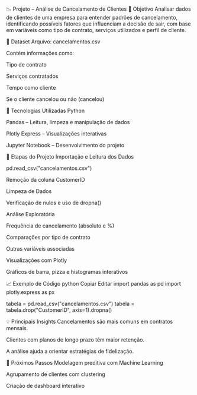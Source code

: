 📉 Projeto – Análise de Cancelamento de Clientes
🧠 Objetivo
Analisar dados de clientes de uma empresa para entender padrões de cancelamento, identificando possíveis fatores que influenciam a decisão de sair, com base em variáveis como tipo de contrato, serviços utilizados e perfil de cliente.




📁 Dataset
Arquivo: cancelamentos.csv

Contém informações como:

Tipo de contrato

Serviços contratados

Tempo como cliente

Se o cliente cancelou ou não (cancelou)





🔧 Tecnologias Utilizadas
Python

Pandas – Leitura, limpeza e manipulação de dados

Plotly Express – Visualizações interativas

Jupyter Notebook – Desenvolvimento do projeto





📌 Etapas do Projeto
Importação e Leitura dos Dados

pd.read_csv("cancelamentos.csv")

Remoção da coluna CustomerID

Limpeza de Dados

Verificação de nulos e uso de dropna()

Análise Exploratória

Frequência de cancelamento (absoluto e %)

Comparações por tipo de contrato

Outras variáveis associadas

Visualizações com Plotly

Gráficos de barra, pizza e histogramas interativos




📈 Exemplo de Código
python
Copiar
Editar
import pandas as pd
import plotly.express as px

tabela = pd.read_csv("cancelamentos.csv")
tabela = tabela.drop("CustomerID", axis=1).dropna()





💡 Principais Insights
Cancelamentos são mais comuns em contratos mensais.

Clientes com planos de longo prazo têm maior retenção.

A análise ajuda a orientar estratégias de fidelização.



🚀 Próximos Passos
Modelagem preditiva com Machine Learning

Agrupamento de clientes com clustering

Criação de dashboard interativo

